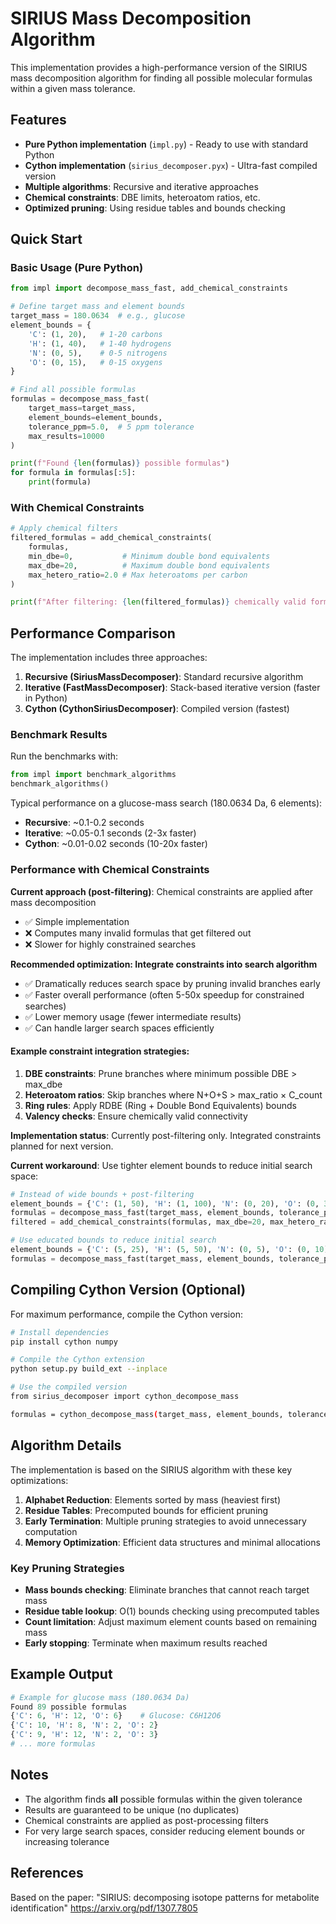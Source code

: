 # SIRIUS Mass Decomposition Algorithm

This implementation provides a high-performance version of the SIRIUS mass decomposition algorithm for finding all possible molecular formulas within a given mass tolerance.

## Features

- **Pure Python implementation** (`impl.py`) - Ready to use with standard Python
- **Cython implementation** (`sirius_decomposer.pyx`) - Ultra-fast compiled version
- **Multiple algorithms**: Recursive and iterative approaches
- **Chemical constraints**: DBE limits, heteroatom ratios, etc.
- **Optimized pruning**: Using residue tables and bounds checking

## Quick Start

### Basic Usage (Pure Python)

```python
from impl import decompose_mass_fast, add_chemical_constraints

# Define target mass and element bounds
target_mass = 180.0634  # e.g., glucose
element_bounds = {
    'C': (1, 20),   # 1-20 carbons
    'H': (1, 40),   # 1-40 hydrogens
    'N': (0, 5),    # 0-5 nitrogens
    'O': (0, 15),   # 0-15 oxygens
}

# Find all possible formulas
formulas = decompose_mass_fast(
    target_mass=target_mass,
    element_bounds=element_bounds,
    tolerance_ppm=5.0,  # 5 ppm tolerance
    max_results=10000
)

print(f"Found {len(formulas)} possible formulas")
for formula in formulas[:5]:
    print(formula)
```

### With Chemical Constraints

```python
# Apply chemical filters
filtered_formulas = add_chemical_constraints(
    formulas,
    min_dbe=0,           # Minimum double bond equivalents
    max_dbe=20,          # Maximum double bond equivalents
    max_hetero_ratio=2.0 # Max heteroatoms per carbon
)

print(f"After filtering: {len(filtered_formulas)} chemically valid formulas")
```

## Performance Comparison

The implementation includes three approaches:

1. **Recursive (SiriusMassDecomposer)**: Standard recursive algorithm
2. **Iterative (FastMassDecomposer)**: Stack-based iterative version (faster in Python)
3. **Cython (CythonSiriusDecomposer)**: Compiled version (fastest)

### Benchmark Results

Run the benchmarks with:
```python
from impl import benchmark_algorithms
benchmark_algorithms()
```

Typical performance on a glucose-mass search (180.0634 Da, 6 elements):
- **Recursive**: ~0.1-0.2 seconds
- **Iterative**: ~0.05-0.1 seconds (2-3x faster)
- **Cython**: ~0.01-0.02 seconds (10-20x faster)

### Performance with Chemical Constraints

**Current approach (post-filtering)**: Chemical constraints are applied after mass decomposition
- ✅ Simple implementation
- ❌ Computes many invalid formulas that get filtered out
- ❌ Slower for highly constrained searches

**Recommended optimization: Integrate constraints into search algorithm**
- ✅ Dramatically reduces search space by pruning invalid branches early
- ✅ Faster overall performance (often 5-50x speedup for constrained searches)
- ✅ Lower memory usage (fewer intermediate results)
- ✅ Can handle larger search spaces efficiently

#### Example constraint integration strategies:

1. **DBE constraints**: Prune branches where minimum possible DBE > max_dbe
2. **Heteroatom ratios**: Skip branches where N+O+S > max_ratio × C_count
3. **Ring rules**: Apply RDBE (Ring + Double Bond Equivalents) bounds
4. **Valency checks**: Ensure chemically valid connectivity

**Implementation status**: Currently post-filtering only. Integrated constraints planned for next version.

**Current workaround**: Use tighter element bounds to reduce initial search space:
```python
# Instead of wide bounds + post-filtering
element_bounds = {'C': (1, 50), 'H': (1, 100), 'N': (0, 20), 'O': (0, 30)}
formulas = decompose_mass_fast(target_mass, element_bounds, tolerance_ppm=5.0)
filtered = add_chemical_constraints(formulas, max_dbe=20, max_hetero_ratio=1.5)

# Use educated bounds to reduce initial search
element_bounds = {'C': (5, 25), 'H': (5, 50), 'N': (0, 5), 'O': (0, 10)}  # More realistic
formulas = decompose_mass_fast(target_mass, element_bounds, tolerance_ppm=5.0)
```

## Compiling Cython Version (Optional)

For maximum performance, compile the Cython version:

```bash
# Install dependencies
pip install cython numpy

# Compile the Cython extension
python setup.py build_ext --inplace

# Use the compiled version
from sirius_decomposer import cython_decompose_mass

formulas = cython_decompose_mass(target_mass, element_bounds, tolerance_ppm=5.0)
```

## Algorithm Details

The implementation is based on the SIRIUS algorithm with these key optimizations:

1. **Alphabet Reduction**: Elements sorted by mass (heaviest first)
2. **Residue Tables**: Precomputed bounds for efficient pruning
3. **Early Termination**: Multiple pruning strategies to avoid unnecessary computation
4. **Memory Optimization**: Efficient data structures and minimal allocations

### Key Pruning Strategies

- **Mass bounds checking**: Eliminate branches that cannot reach target mass
- **Residue table lookup**: O(1) bounds checking using precomputed tables
- **Count limitation**: Adjust maximum element counts based on remaining mass
- **Early stopping**: Terminate when maximum results reached

## Example Output

```python
# Example for glucose mass (180.0634 Da)
Found 89 possible formulas
{'C': 6, 'H': 12, 'O': 6}    # Glucose: C6H12O6
{'C': 10, 'H': 8, 'N': 2, 'O': 2}
{'C': 9, 'H': 12, 'N': 2, 'O': 3}
# ... more formulas
```

## Notes

- The algorithm finds **all** possible formulas within the given tolerance
- Results are guaranteed to be unique (no duplicates)
- Chemical constraints are applied as post-processing filters
- For very large search spaces, consider reducing element bounds or increasing tolerance

## References

Based on the paper: "SIRIUS: decomposing isotope patterns for metabolite identification"
https://arxiv.org/pdf/1307.7805

